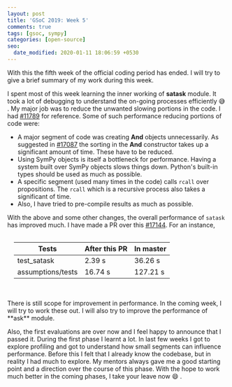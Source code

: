```yaml
---
layout: post
title: 'GSoC 2019: Week 5'
comments: true
tags: [gsoc, sympy]
categories: [open-source]
seo:
  date_modified: 2020-01-11 18:06:59 +0530
---
```

With this the fifth week of the official coding period has ended. I will try to give a brief summary of my work during this week.

I spent most of this week learning the inner working of **satask** module. It took a lot of debugging to understand the on-going processes efficiently 😅 . My major job was to reduce the unwanted slowing portions in the code. I had  [#11789](https://github.com/sympy/sympy/pull/11789) for reference. Some of such performance reducing portions of code were:
* A major segment of code was creating **And** objects unnecessarily. As suggested in [#17087](https://github.com/sympy/sympy/issues/17087) the sorting in the **And** constructor takes up a significant amount of time. These have to be reduced.
* Using SymPy objects is itself a bottleneck for performance. Having a system built over SymPy objects slows things down. Python's built-in types should be used as much as possible.
* A specific segment (used many times in the code) calls `rcall` over propositions. The `rcall` which is a recursive process also takes a significant of time.
* Also, I have tried to pre-compile results as much as possible.

With the above and some other changes, the overall performance of `satask` has improved much. I have made a PR over this [#17144](https://github.com/sympy/sympy/pull/17144). For an instance,
<table style="padding:15px;">
    <thead>
        <th>Tests</th>
        <th>After this PR</th>
        <th>In master</th>
    </thead>
    <tbody>
        <tr>
            <td>test_satask</td>
            <td>2.39 s</td>
            <td>36.26 s</td>
        </tr>
        <tr>
            <td>assumptions/tests</td>
            <td>16.74 s</td>
            <td>127.21 s</td>
        </tr>
    </tbody>
</table>
<br />
There is still scope for improvement in performance. In the coming week, I will try to work these out. I will also try to improve the performance of **ask** module.

Also, the first evaluations are over now and I feel happy to announce that I passed it. During the first phase I learnt a lot. In last few weeks I got to explore profiling and got to understand how small segments can influence performance. Before this I felt that I already know the codebase, but in reality I had much to explore. My mentors always gave me a good starting point and a direction over the course of this phase. With the hope to work much better in the coming phases, I take your leave now 😄 .
